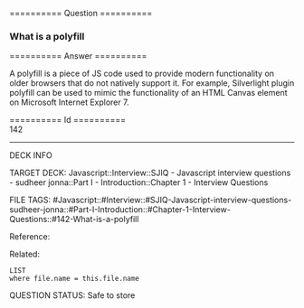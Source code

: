 ========== Question ==========  

### What is a polyfill  

========== Answer ==========  

A polyfill is a piece of JS code used to provide modern functionality on older
browsers that do not natively support it. For example, Silverlight plugin
polyfill can be used to mimic the functionality of an HTML Canvas element on
Microsoft Internet Explorer 7.

========== Id ==========  
142

---

DECK INFO

TARGET DECK: Javascript::Interview::SJIQ - Javascript interview questions - sudheer jonna::Part I - Introduction::Chapter 1 - Interview Questions

FILE TAGS: #Javascript::#Interview::#SJIQ-Javascript-interview-questions-sudheer-jonna::#Part-I-Introduction::#Chapter-1-Interview-Questions::#142-What-is-a-polyfill

Reference:

Related:

```dataview
LIST
where file.name = this.file.name
```

QUESTION STATUS: Safe to store

